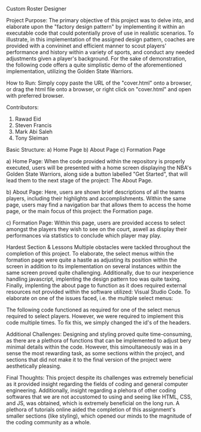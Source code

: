 Custom Roster Designer

Project Purpose:
The primary objective of this project was to delve into, and elaborate upon the "factory design pattern" by implementing it within an executable code that could potentially prove of use in realistic scenarios. To illustrate, in this implementation of the assigned design pattern, coaches are provided with a convininet and efficient manner to scout players' performance and history within a variety of sports, and conduct any needed adjustments given a player's background. For the sake of demonstration, the following code offers a quite simplistic demo of the aforementioned implementation, utilizing the Golden State Warriors. 

How to Run:
Simply copy paste the URL of the "cover.html" onto a browser, or drag the html file onto a browser, or right click on "cover.html" and open with preferred browser. 


Contributors:
1) Rawad Eid
2) Steven Francis
3) Mark Abi Saleh
4) Tony Sleiman


Basic Structure:
a) Home Page
b) About Page
c) Formation Page


a) Home Page:
When the code provided within the repository is properly executed, users will be presented with a home screen displaying the NBA's Golden State Warriors, along side a button labelled "Get Started", that will lead them to the next stage of the project: The About Page. 

b) About Page:
Here, users are shown brief descriptions of all the teams players, including their highlights and accomplishments. Within the same page, users may find a navigation bar that allows them to access the home page, or the main focus of this project: the Formation page. 

c) Formation Page:
Within this page, users are provided access to select amongst the players they wish to see on the court, aswell as display their performances via statistics to conclude which player may play.


Hardest Section & Lessons 
Multiple obstacles were tackled throughout the completion of this project. To elaborate, the select menus within the formation page were quite a hastle as adjusting its position within the screen in addition to its implementation on several instances within the same screen proved quite challenging. Additionally, due to our inexperience handling javascript, implenting the design pattern too was quite taxing. Finally, implenting the about page to function as it does required external resources not provided within the software utilized: Visual Studio Code. To elaborate on one of the issues faced, i.e. the multiple select menus:

<script>
				var selectField = document.getElementById("selectField");
				var selectText = document.getElementById("selectText");
				var options = document.getElementsByClassName("options");
				var list = document.getElementById("list");
				var arrowIcon = document.getElementById("arrowIcon");
			
				selectField.onclick = function(){
					list.classList.toggle("hide");
					arrowIcon.classList.toggle("rotate");
			
				}
			
			
				for(option of options){
					option.onclick = function(){
						selectText.innerHTML = this.textContent;
						list.classList.toggle("hide");
						arrowIcon.classList.toggle("rotate");
					}
				}
				
			</script>
			
The following code functioned as required for one of the select menus required to select players. However, we were required to implement this code multiple times. To fix this, we simply changed the id's of the headers.


Additional Challenges:
Designing and styling proved quite time-consuming, as there are a plethora of functions that can be implemented to adjust bery minimal details within the code. However, this simoultaneously was in a sense the most rewarding task, as some sections within the project, and sections that did not make it to the final version of the project were aesthetically pleasing.

Final Thoughts:
This project despite its challenges was extremely beneficial as it provided insight regarding the fields of coding and general computer engineering. Additionally, insight regarding a plehora of other coding softwares that we are not accustomed to using and seeing like HTML, CSS, and JS, was obtained, which is extremely beneficial on the long run. A plethora of tutorials online aided the completion of this assignment's smaller sections (like styling), which opened our minds to the magnitude of the coding community as a whole. 
